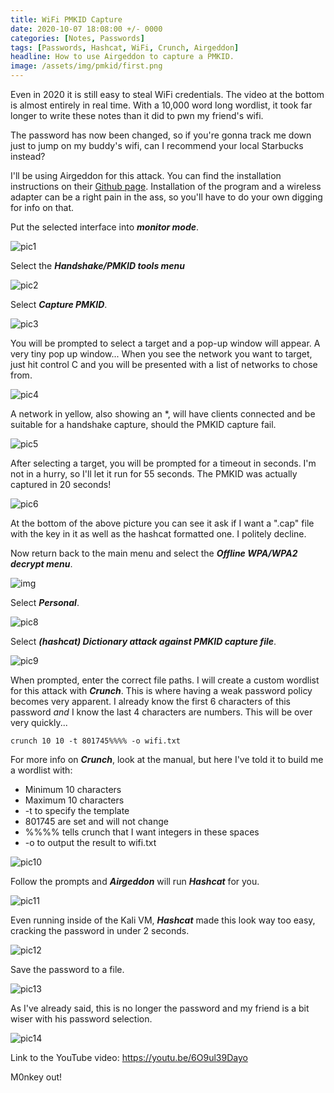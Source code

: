 ```yaml
---
title: WiFi PMKID Capture 
date: 2020-10-07 18:08:00 +/- 0000
categories: [Notes, Passwords]
tags: [Passwords, Hashcat, WiFi, Crunch, Airgeddon]
headline: How to use Airgeddon to capture a PMKID.
image: /assets/img/pmkid/first.png
---
```


Even in 2020 it is still easy to steal WiFi credentials. The video at the bottom is almost entirely in real time. With a 10,000 word long wordlist, it took far longer to write these notes than it did to pwn my friend's wifi. 

The password has now been changed, so if you're gonna track me down just to jump on my buddy's wifi, can I recommend your local Starbucks instead?

I'll be using Airgeddon for this attack. You can find the installation instructions on their [Github page](https://github.com/v1s1t0r1sh3r3/airgeddon). Installation of the program and a wireless adapter can be a right pain in the ass, so you'll have to do your own digging for info on that.

Put the selected interface into ***monitor mode***.

![pic1](/assets/img/pmkid/pic1.png)

Select the ***Handshake/PMKID tools menu***

![pic2](/assets/img/pmkid/pic2.png)

Select ***Capture PMKID***.

![pic3](/assets/img/pmkid/pic3.png)

You will be prompted to select a target and a pop-up window will appear. A very tiny pop up window... When you see the network you want to target, just hit control C and you will be presented with a list of networks to chose from. 

![pic4](/assets/img/pmkid/pic4.png)

A network in yellow, also showing an *, will have clients connected and be suitable for a handshake capture, should the PMKID capture fail.

![pic5](/assets/img/pmkid/pic5.png)

After selecting a target, you will be prompted for a timeout in seconds. I'm not in a hurry, so I'll let it run for 55 seconds. The PMKID was actually captured in 20 seconds!

![pic6](/assets/img/pmkid/pic6.png)

At the bottom of the above picture you can see it ask if I want a ".cap" file with the key in it as well as the hashcat formatted one. I politely decline.

Now return back to the main menu and select the ***Offline WPA/WPA2 decrypt menu***.

![img](/assets/img/pmkid/pic7.png)

Select ***Personal***.

![pic8](/assets/img/pmkid/pic8.png)

Select ***(hashcat) Dictionary attack against PMKID capture file***.

![pic9](/assets/img/pmkid/pic9.png)

When prompted, enter the correct file paths. I will create a custom wordlist for this attack with ***Crunch***. This is where having a weak password policy becomes very apparent. I already know the first 6 characters of this password *and* I know the last 4 characters are numbers. This will be over very quickly...

```shell
crunch 10 10 -t 801745%%%% -o wifi.txt
```

For more info on ***Crunch***, look at the manual, but here I've told it to build me a wordlist with:

* Minimum 10 characters
* Maximum 10 characters
* -t to specify the template
* 801745 are set and will not change
* %%%% tells crunch that I want integers in these spaces
* -o to output the result to wifi.txt

![pic10](/assets/img/pmkid/pic10.png)

Follow the prompts and ***Airgeddon*** will run ***Hashcat*** for you.

![pic11](/assets/img/pmkid/pic11.png)

Even running inside of the Kali VM, ***Hashcat*** made this look way too easy, cracking the password in under 2 seconds.

![pic12](/assets/img/pmkid/pic12.png)

Save the password to a file.

![pic13](/assets/img/pmkid/pic13.png)

As I've already said, this is no longer the password and my friend is a bit wiser with his password selection.

![pic14](/assets/img/pmkid/pic14.png)

Link to the YouTube video: <https://youtu.be/6O9ul39Dayo>

M0nkey out!